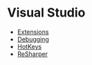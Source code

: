 # Visual Studio
- [Extensions](vs-extensions.md)
- [Debugging](vs-debugging.md)
- [HotKeys](vs-hotkeys.md)
- [ReSharper](resharper.md)
